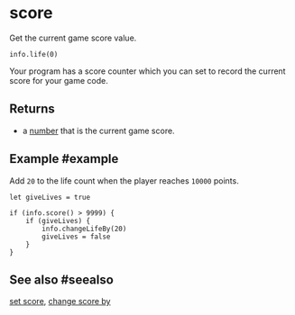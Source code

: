 # score

Get the current game score value.

```sig
info.life(0)
```

Your program has a score counter which you can set to record the current score for your game code.

## Returns

* a [number](/types/number) that is the current game score.

## Example #example

Add `20` to the life count when the player reaches `10000` points.

```blocks
let giveLives = true

if (info.score() > 9999) {
    if (giveLives) {
        info.changeLifeBy(20)
        giveLives = false
    }
}
```

## See also #seealso

[set score](/reference/info/set-score),
[change score by](/reference/info/change-score-by)